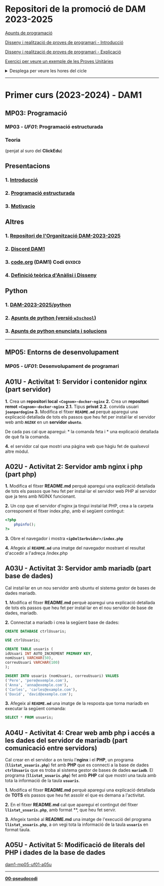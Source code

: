 # Repositori de la promoció de DAM 2023-2025


[Apunts de programació](https://github.com/DAM-2023-2025/dam1-mp03-apunts-de-python)

[Disseny i realització de proves de programari - Introducció](https://github.com/DAM-2023-2025/dam1-mp05-uf02)

[Disseny i realització de proves de programari - Explicació](https://github.com/DAM-2023-2025/dam1-mp05-uf02/blob/main/disseny-i-realitzacio-de-proves-de-programari.md)

[Exercici per veure un exemple de les Proves Unitàries](https://github.com/DAM-2023-2025/dam1-mp05-uf02/blob/main/exercici-proves-unitaries.md)


<details><summary>Desplega per veure les hores del cicle</summary>

## Curs 1r de DAM

|Mòduls professionals|Hores|
|----|----:|
|*MP01*: **Muntatge i manteniment d'equips**|```132``` h.|
|*MP01* - **Sistemes informàtics**|```121``` h.|
|*MP02* - **Bases de dades**|```110``` h.|
|*MP03* - **Programació**|```187``` h.|
|*MP04* - **Llenguatges de marques i sistemes de gestió d’informació**|```77``` h.|
|*MP05* - **Entorns de desenvolupament**|```55``` h.|
|*MP06* - **Accés a dades**|```88``` h.|
|*MP11* - **Formació i orientació laboral**|```66``` h.|
|*MP12* - **Empresa i iniciativa emprenedora**|```66``` h.|
|*MP15* - **Game design**|```33``` h.|
|*MP16* - **Disseny 2D i 3D**|```88``` h.|
|**Total primer curs**|**```891```** h.|

## Curs 2n de DAM
|Mòduls professionals|Hores|
|----|----:|
|*MP07* - **Desenvolupament d’interfícies**|```88``` h.|
|*MP08* - **Programació multimèdia i dispositius mòbils**|```77``` h.|
|*MP09* - **Programació de serveis i processos**|```55``` h.|
|*MP10* - **Sistemes de gestió empresarial**|```55``` h.|
|*MP13* - **Projecte**|```297``` h.|
|*MP17* - **Programació de videojocs 2D i 3D**|```154``` h.|
|*MP14* - **Formació en centres de treball**|```383``` h.|
|**Total segon curs**|**```1109```** h.|

## Cicle de DAM

|Curs|Hores|
|----|----:|
|*Total primer curs*|**```891```**|
|*Total segon curs*|**```1109```**|
|**Total cicle**|**```2000```**|


## [DECRET 260/2013, de 3 de desembre, pel qual s'estableix el currículum del cicle formatiu de grau superior de desenvolupament d'aplicacions multiplataforma](https://portaldogc.gencat.cat/utilsEADOP/PDF/6516/1328538.pdf)

</details>

<hr>

# Primer curs (2023-2024) - DAM1

## MP03: **Programació**

### MP03 - ***UF01***: Programació estructurada

### Teoria

(penjat al suro del **ClickEdu**) 

## Presentacions

### **1.** [Introducció](https://github.com/DAM-2023-2025/.github/blob/main/profile/documents/DAM_MP03_0001_UF01_Introduccio.pdf)

### **2.** [Programació estructurada](https://github.com/DAM-2023-2025/.github/blob/main/profile/documents/DAM_MP03_0004_UF01_Programacio_Estructurada.pdf)

### **3.** [Motivacio](https://github.com/DAM-2023-2025/.github/blob/main/profile/documents/DAM_MP03_0003_UF01_Motivacio.pdf)

## Altres

### **1.** [Repositori de l'Organització DAM-2023-2025](https://github.com/DAM-2023-2025)

### **2.** [Discord DAM1](https://discord.com/invite/mE8mGTuM)

### **3.** [code.org](code.org) (DAM1) Codi **```QVXDCD```**

### **4.** [Definició teòrica d'Anàlisi i Disseny](https://github.com/DAM-2023-2025/dam1-mp03-definicio-d-analisi-i-disseny.git)

## Python

### **1.** [DAM-2023-2025/python](https://github.com/DAM-2023-2025/python)

### **2.** [Apunts de python (versió **```w3school```**)](https://joanpardogine.github.io/apunts-de-python/python-tutorial.html)

### **3.** [Apunts de python **enunciats i solucions**](https://github.com/DAM-2023-2025/dam1-mp03-apunts-de-python)

<!-- ## A01U - Activitat 1: Servidor i contenidor nginx (part servidor) -->



<!--
### MP03 - ***UF02***: disseny modular

### MP03 - ***UF03***: fonaments de gestió de fitxers

### MP03 - ***UF04***: programació orientada a objectes (POO). Fonaments

### MP03 - ***UF05***: POO. Llibreries de classes fonamentals

### MP03 - ***UF06***: POO. Introducció a la persistència en BD
-->



<hr>

## MP05: **Entorns de desenvolupament**

### MP05 - ***UF01***: Desenvolupament de programari

## A01U - Activitat 1: Servidor i contenidor nginx (part servidor)

**1.**  Crea un **repositori local** **```<Cognom>-docker-nginx```**
**2.**  Crea un **repositori remot** **```<Cognom>-docker-nginx```**
**2.1.**  Tipus **privat**
**2.2.**  convida usuari **```joanpardogine```**
**3.**  Modifica el fitxer **```README.md```** perquè aparegui una explicació detallada de tots els passos que heu fet per instal·lar el servidor web amb ***```NGINX```*** en un **servidor ```ubuntu```**.

De cada pas cal que aparegui:
    * la comanda feta i
    * una explicació detallada de què fa la comanda.

**4.**  el servidor cal que mostri una pàgina web que hàgiu fet de qualsevol altre mòdul.


## A02U - Activitat 2: Servidor amb nginx i php (part php)

**1.** Modifica el fitxer **README.md** perquè aparegui una explicació detallada de tots els passos que heu fet per instal·lar el servidor web PHP al servidor que ja tens amb NGINX funcionant.

**2.** Un cop que el servidor d'nginx ja tingui instal·lat PHP, crea a la carpeta corresponent el fitxer index.php, amb el següent contingut:

```php
<?php
    phpinfo();
?>
```

**3.** Obre el navegador i mostra **```<ipDelSerbvidor>/index.php```**

**4.** Afegeix al **```README.md```** una imatge del navegador mostrant el resultat d'accedir a l'adreça <ipDelSerbvidor>/index.php

## A03U - Activitat 3: Servidor amb mariadb (part base de dades)

Cal instal·lar en un nou servidor amb ubuntu el sistema gestor de bases de dades mariadb.

**1.** Modifica el fitxer **README.md** perquè aparegui una explicació detallada de tots els passos que heu fet per instal·lar en el nou servidor de base de dades, mariadb.

**2.** Connectat a mariadb i crea la següent base de dades:

```sql
CREATE DATABASE ctrlUsuaris;

USE ctrlUsuaris;

CREATE TABLE usuaris (
idUsuari INT AUTO_INCREMENT PRIMARY KEY,
nomUsuari VARCHAR(50),
correuUsuari VARCHAR(100)
);

INSERT INTO usuaris (nomUsuari, correuUsuari) VALUES
('Pere', 'pere@exemple.com'),
('Anna', 'anna@exemple.com'),
('Carles', 'carles@example.com'),
('David', 'david@exemple.com');
```

**3.** Afegeix al **```README.md```** una imatge de la resposta que torna mariadb en executar la següent comanda:

```sql
SELECT * FROM usuaris;
```



## A04U - Activitat 4: Crear web amb php i accés a les dades del servidor de mariadb (part comunicació entre servidors)

Cal crear en el servidor a on teniu l'**nginx** i el **PHP**, un programa (**```llistat_usuaris.php```**) fet amb **PHP** que es connecti a la base de dades **```ctrlUsuaris```** que es troba al sistema gestor de bases de dades **```mariadb```**.
El programa (**```llistat_usuaris.php```**) fet amb **PHP** cal que mostri una taula amb tota la informació de la taula **```usuaris```**.

**1.** Modifica el fitxer **README.md** perquè aparegui una explicació detallada de **TOTS** els passos que heu fet assolir el que es demana a l'activitat.

**2.** En el fitxer **README.md** cal que aparegui el contingut del fitxer **```llistat_usuaris.php```**, amb format **, que heu fet servir.

**3.** Afegeix també al **README.md** una imatge de l'execució del programa **```llistat_usuaris.php```**, a on vegi tota la informació de la taula **```usuaris```** en format taula.


## A05U - Activitat 5: Modificació de literals del PHP i dades de la base de dades

[dam1-mp05-uf01-a05u](https://github.com/DAM-2023-2025/dam1-mp05-uf01-a05u.git)



<!-- ### MP05 - ***UF02***: Optimització de programari

### MP05 - ***UF03***: Introducció al disseny orientat a objectes -->



<hr>

[**00-pseudocodi**](https://github.com/DAM-2023-2025/00-pseudocodi)